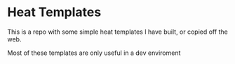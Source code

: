 # Heat Templates

This is a repo with some simple heat templates I have built, or copied off the web. 

Most of these templates are only useful in a dev enviroment
